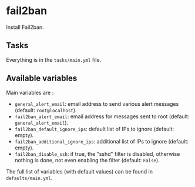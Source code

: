 # fail2ban

Install Fail2ban.

## Tasks

Everything is in the `tasks/main.yml` file.

## Available variables

Main variables are :

* `general_alert_email`: email address to send various alert messages (default: `root@localhost`).
* `fail2ban_alert_email`: email address for messages sent to root (default: `general_alert_email`).
* `fail2ban_default_ignore_ips`: default list of IPs to ignore (default: empty).
* `fail2ban_additional_ignore_ips`: additional list of IPs to ignore (default: empty).
* `fail2ban_disable_ssh`: if true, the "sshd" filter is disabled, otherwise nothing is done, not even enabling the filter (default: `False`).

The full list of variables (with default values) can be found in `defaults/main.yml`.
